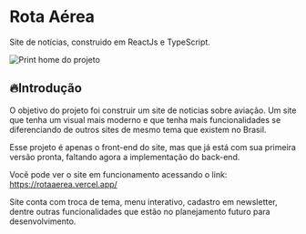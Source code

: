 # Rota Aérea
Site de notícias, construido em ReactJs e TypeScript.

![Print home do projeto](https://i.ibb.co/cN5mr69/home.png)

## 🔥Introdução
O objetivo do projeto foi construir um site de noticias sobre aviação. Um site que tenha um visual mais moderno e que tenha mais funcionalidades se diferenciando de outros sites de mesmo tema que existem no Brasil.

Esse projeto é apenas o front-end do site, mas que já está com sua primeira versão pronta, faltando agora a implementação do back-end.

Você pode ver o site em funcionamento acessando o link: https://rotaaerea.vercel.app/

Site conta com troca de tema, menu interativo, cadastro em newsletter, dentre outras funcionalidades que estão no planejamento futuro para desenvolvimento.

